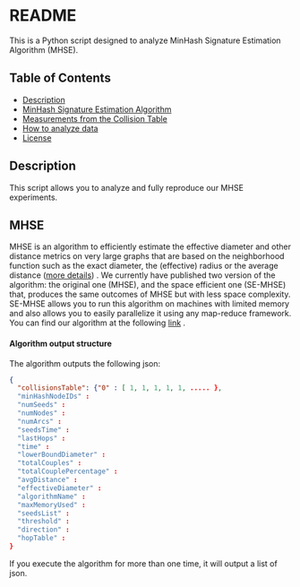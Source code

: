 # README

This is a Python script designed to analyze MinHash Signature Estimation Algorithm (MHSE).

## Table of Contents

- [Description](#Description)
- [MinHash Signature Estimation Algorithm](#MHSE)
- [Measurements from the Collision Table](#From-Collision-Table-to-Measurements)
- [How to analyze data](#Analysis)
- [License](#License)

## Description

This script allows you to analyze and fully reproduce our MHSE experiments.

## MHSE

MHSE is an algorithm to efficiently estimate the effective diameter and other distance metrics on very large graphs that are based on the neighborhood function such as the exact diameter, the (effective) radius or the average distance ([more details](https://www.semanticscholar.org/paper/Estimation-of-distance-based-metrics-for-very-large-Amati-Angelini/ca07e5fa517fc7567406ebc683dad35aa43758d4)) .
We currently have published two version of the algorithm: the original one (MHSE), and the space efficient one (SE-MHSE) that, produces the same outcomes of MHSE but with less space complexity.
SE-MHSE allows you to run this algorithm on machines with limited memory and also allows you to easily parallelize it using any map-reduce framework.
You can find our algorithm at the following [link](https://github.com/BigDataLaboratory/MHSE) . 

#### Algorithm output structure

The algorithm outputs the following json:
```json
{
  "collisionsTable": {"0" : [ 1, 1, 1, 1, 1, ..... },
  "minHashNodeIDs" : 
  "numSeeds" : 
  "numNodes" : 
  "numArcs" : 
  "seedsTime" : 
  "lastHops" :
  "time" : 
  "lowerBoundDiameter" : 
  "totalCouples" : 
  "totalCouplePercentage" : 
  "avgDistance" : 
  "effectiveDiameter" : 
  "algorithmName" : 
  "maxMemoryUsed" : 
  "seedsList" : 
  "threshold" : 
  "direction" : 
  "hopTable" : 
}
```
If you execute the algorithm for more than one time, it will output a list of json.